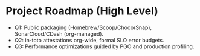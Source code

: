 <!-- SPDX-License-Identifier: Apache-2.0 -->
# Project Roadmap (High Level)

- Q1: Public packaging (Homebrew/Scoop/Choco/Snap), SonarCloud/CDash (org-managed).
- Q2: in-toto attestations org-wide, formal SLO error budgets.
- Q3: Performance optimizations guided by PGO and production profiling.
